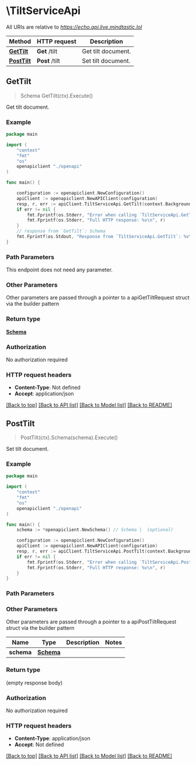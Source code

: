# \TiltServiceApi

All URIs are relative to *https://echo.api.live.mindtastic.lol*

Method | HTTP request | Description
------------- | ------------- | -------------
[**GetTilt**](TiltServiceApi.md#GetTilt) | **Get** /tilt | Get tilt document.
[**PostTilt**](TiltServiceApi.md#PostTilt) | **Post** /tilt | Set tilt document.



## GetTilt

> Schema GetTilt(ctx).Execute()

Get tilt document.



### Example

```go
package main

import (
    "context"
    "fmt"
    "os"
    openapiclient "./openapi"
)

func main() {

    configuration := openapiclient.NewConfiguration()
    apiClient := openapiclient.NewAPIClient(configuration)
    resp, r, err := apiClient.TiltServiceApi.GetTilt(context.Background()).Execute()
    if err != nil {
        fmt.Fprintf(os.Stderr, "Error when calling `TiltServiceApi.GetTilt``: %v\n", err)
        fmt.Fprintf(os.Stderr, "Full HTTP response: %v\n", r)
    }
    // response from `GetTilt`: Schema
    fmt.Fprintf(os.Stdout, "Response from `TiltServiceApi.GetTilt`: %v\n", resp)
}
```

### Path Parameters

This endpoint does not need any parameter.

### Other Parameters

Other parameters are passed through a pointer to a apiGetTiltRequest struct via the builder pattern


### Return type

[**Schema**](Schema.md)

### Authorization

No authorization required

### HTTP request headers

- **Content-Type**: Not defined
- **Accept**: application/json

[[Back to top]](#) [[Back to API list]](../README.md#documentation-for-api-endpoints)
[[Back to Model list]](../README.md#documentation-for-models)
[[Back to README]](../README.md)


## PostTilt

> PostTilt(ctx).Schema(schema).Execute()

Set tilt document.



### Example

```go
package main

import (
    "context"
    "fmt"
    "os"
    openapiclient "./openapi"
)

func main() {
    schema := *openapiclient.NewSchema() // Schema |  (optional)

    configuration := openapiclient.NewConfiguration()
    apiClient := openapiclient.NewAPIClient(configuration)
    resp, r, err := apiClient.TiltServiceApi.PostTilt(context.Background()).Schema(schema).Execute()
    if err != nil {
        fmt.Fprintf(os.Stderr, "Error when calling `TiltServiceApi.PostTilt``: %v\n", err)
        fmt.Fprintf(os.Stderr, "Full HTTP response: %v\n", r)
    }
}
```

### Path Parameters



### Other Parameters

Other parameters are passed through a pointer to a apiPostTiltRequest struct via the builder pattern


Name | Type | Description  | Notes
------------- | ------------- | ------------- | -------------
 **schema** | [**Schema**](Schema.md) |  | 

### Return type

 (empty response body)

### Authorization

No authorization required

### HTTP request headers

- **Content-Type**: application/json
- **Accept**: Not defined

[[Back to top]](#) [[Back to API list]](../README.md#documentation-for-api-endpoints)
[[Back to Model list]](../README.md#documentation-for-models)
[[Back to README]](../README.md)

